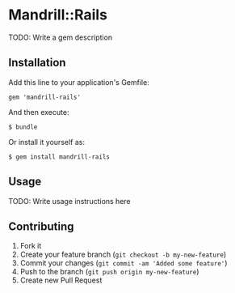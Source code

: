 # Mandrill::Rails

TODO: Write a gem description

## Installation

Add this line to your application's Gemfile:

    gem 'mandrill-rails'

And then execute:

    $ bundle

Or install it yourself as:

    $ gem install mandrill-rails

## Usage

TODO: Write usage instructions here

## Contributing

1. Fork it
2. Create your feature branch (`git checkout -b my-new-feature`)
3. Commit your changes (`git commit -am 'Added some feature'`)
4. Push to the branch (`git push origin my-new-feature`)
5. Create new Pull Request
